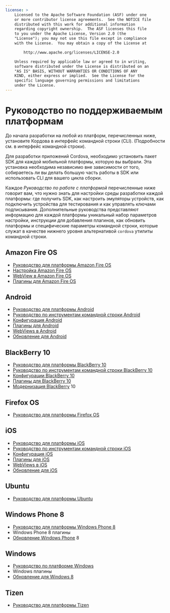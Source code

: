 ```yaml
---
license: >
    Licensed to the Apache Software Foundation (ASF) under one
    or more contributor license agreements.  See the NOTICE file
    distributed with this work for additional information
    regarding copyright ownership.  The ASF licenses this file
    to you under the Apache License, Version 2.0 (the
    "License"); you may not use this file except in compliance
    with the License.  You may obtain a copy of the License at

        http://www.apache.org/licenses/LICENSE-2.0

    Unless required by applicable law or agreed to in writing,
    software distributed under the License is distributed on an
    "AS IS" BASIS, WITHOUT WARRANTIES OR CONDITIONS OF ANY
    KIND, either express or implied.  See the License for the
    specific language governing permissions and limitations
    under the License.
---
```


# Руководство по поддерживаемым платформам

До начала разработки на любой из платформ, перечисленных ниже, установите Кордова в интерфейс командной строки (CLI). (Подробности см. в интерфейс командной строки).

Для разработки приложений Cordova, необходимо установить пакет SDK для каждой мобильной платформы, которую вы выбрали. Эта установка необходима независимо вне зависимости от того, собираетесь ли вы делать большую часть работы в SDK или использовать CLI для вашего цикла сборки.

Каждое *Руководство по работе с платформой* перечисленные ниже говорит вам, что нужно знать для настройки среды разработки каждой платформы: где получить SDK, как настроить эмуляторы устройств, как подключить устройства для тестирования и как управлять ключами подписывания. Дополнительные руководства представляют информацию для каждой платформы уникальный набор параметров настройки, инструкции для добавления плагинов, как обновить платформы и специфические параметры командной строки, которые служат в качестве нижнего уровня альтернативой `cordova` утилиты командной строки.

## Amazon Fire OS

*   <a href="amazonfireos/index.html">Руководство для платформы Amazon Fire OS</a>
*   <a href="amazonfireos/config.html">Настройка Amazon Fire OS</a>
*   <a href="amazonfireos/webview.html">WebView в Amazon Fire OS</a>
*   <a href="amazonfireos/plugin.html">Плагины для Amazon Fire OS</a>

## Android

*   <a href="android/index.html">Руководство для платформы Android</a>
*   <a href="android/tools.html">Руководство по инструментам командной строки Android</a>
*   <a href="android/config.html">Конфигурация Android</a>
*   <a href="android/plugin.html">Плагины для Android</a>
*   <a href="android/webview.html">WebViews в Android</a>
*   <a href="android/upgrade.html">Обновление для Android</a>

## BlackBerry 10

*   <a href="blackberry10/index.html">Руководство для платформы BlackBerry 10</a>
*   <a href="blackberry10/tools.html">Руководство по инструментам командной строки BlackBerry 10</a>
*   <a href="blackberry10/config.html">Конфигурации BlackBerry 10</a>
*   <a href="blackberry10/plugin.html">Плагины для BlackBerry 10</a>
*   <a href="blackberry10/upgrading.html"><a href="blackberry/upgrading.html">Модернизация BlackBerry</a> 10</a>

## Firefox OS

*   <a href="firefoxos/index.html">Руководство для платформы Firefox OS</a>

## iOS

*   <a href="ios/index.html">Руководство для платформы iOS</a>
*   <a href="ios/tools.html">Руководство по инструментам командной строки iOS</a>
*   <a href="ios/config.html">Конфигурация iOS</a>
*   <a href="ios/plugin.html">Плагины для iOS</a>
*   <a href="ios/webview.html">WebViews в iOS</a>
*   <a href="ios/upgrade.html">Обновление для iOS</a>

## Ubuntu

*   <a href="ubuntu/index.html">Руководство для платформы Ubuntu</a>

## Windows Phone 8

*   <a href="wp8/index.html">Руководство для платформы Windows Phone 8</a>
*   Windows Phone 8 плагины
*   <a href="wp8/upgrading.html">Обновление Windows Phone</a> 8

## Windows

*   <a href="win8/index.html">Руководство по платформе Windows</a>
*   Windows плагины
*   <a href="win8/upgrading.html">Обновление для Windows 8</a>

## Tizen

*   <a href="tizen/index.html">Руководство для платформы Tizen</a>